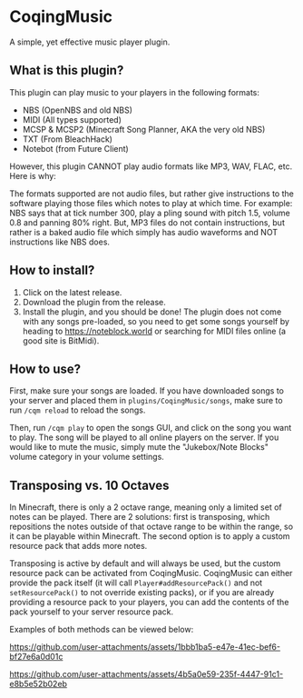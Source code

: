 # CoqingMusic

A simple, yet effective music player plugin.

## What is this plugin?

This plugin can play music to your players in the following formats:

- NBS (OpenNBS and old NBS)
- MIDI (All types supported)
- MCSP & MCSP2 (Minecraft Song Planner, AKA the very old NBS)
- TXT (From BleachHack)
- Notebot (from Future Client)

However, this plugin CANNOT play audio formats like MP3, WAV, FLAC, etc. Here is why:

The formats supported are not audio files, but rather give instructions to the software
playing those files which notes to play at which time. For example: NBS says that at tick number 300,
play a pling sound with pitch 1.5, volume 0.8 and panning 80% right. But, MP3 files do not contain instructions,
but rather is a baked audio file which simply has audio waveforms and NOT instructions like NBS does.

## How to install?

1. Click on the latest release.
2. Download the plugin from the release.
3. Install the plugin, and you should be done! The plugin does not come with
any songs pre-loaded, so you need to get some songs yourself by heading to
<https://noteblock.world> or searching for MIDI files online (a good site is BitMidi).

## How to use?

First, make sure your songs are loaded. If you have downloaded songs to your
server and placed them in `plugins/CoqingMusic/songs`, make sure to run `/cqm reload`
to reload the songs.

Then, run `/cqm play` to open the songs GUI, and click on the song you want to play.
The song will be played to all online players on the server. If you would like to mute the music,
simply mute the "Jukebox/Note Blocks" volume category in your volume settings.

## Transposing vs. 10 Octaves

In Minecraft, there is only a 2 octave range, meaning only a limited set of notes can be played.
There are 2 solutions: first is transposing, which repositions the notes outside of that octave
range to be within the range, so it can be playable within Minecraft. The second option is
to apply a custom resource pack that adds more notes.

Transposing is active by default and will always be used, but the custom resource pack
can be activated from CoqingMusic. CoqingMusic can either provide the pack itself (it will
call `Player#addResourcePack()` and not `setResourcePack()` to not override existing packs),
or if you are already providing a resource pack to your players, you can add the contents
of the pack yourself to your server resource pack.

Examples of both methods can be viewed below:

https://github.com/user-attachments/assets/1bbb1ba5-e47e-41ec-bef6-bf27e6a0d01c

https://github.com/user-attachments/assets/4b5a0e59-235f-4447-91c1-e8b5e52b02eb




